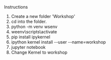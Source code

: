 Instructions

1. Create a new folder 'Workshop'
2. cd into the folder.
3. python -m venv wsenv
4. weenv\scripts\activate
5. pip install ipykernel
6. ipython kernel install --user --name=workshop
7. jupyter notebook
8. Change Kernel to workshop